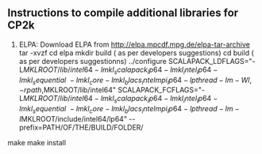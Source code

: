 
## Instructions to compile additional libraries for CP2k

1) ELPA: Download ELPA from http://elpa.mpcdf.mpg.de/elpa-tar-archive tar -xvzf
cd elpa
mkdir build ( as per developers suggestions)
cd build ( as per developers suggestionns)
../configure SCALAPACK_LDFLAGS="-L$MKLROOT/lib/intel64 -lmkl_scalapack_lp64 -lmkl_intel_lp64 -lmkl_sequential \
                           -lmkl_core -lmkl_blacs_intelmpi_lp64 -lpthread -lm -Wl,-rpath,$MKLROOT/lib/intel64"       SCALAPACK_FCFLAGS="-L$MKLROOT/lib/intel64 -lmkl_scalapack_lp64 -lmkl_intel_lp64 -lmkl_sequential \
                          -lmkl_core -lmkl_blacs_intelmpi_lp64 -lpthread -lm -I$MKLROOT/include/intel64/lp64" --prefix=PATH/OF/THE/BUILD/FOLDER/
                          
make
make install
